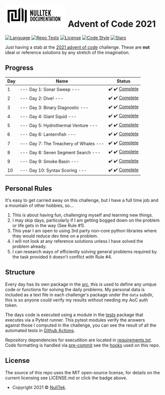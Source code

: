 # ![NullTek Documentation](resources/NullTekDocumentationLogo.png) Advent of Code 2021


[![Language](https://img.shields.io/badge/python-3.10-blue.svg?style=flat-square&logo=python&logoColor=white)](https://www.python.org/downloads/release/python-3100/)
[![Repo Tests](https://img.shields.io/github/workflow/status/CreatingNull/AoC-2021/Tests?logo=GitHub&style=flat-square&label=tests)](https://github.com/CreatingNull/AoC-2021/actions/workflows/run-tests.yml)
[![License](https://img.shields.io/:license-mit-blue.svg?style=flat-square&color=orange)](LICENSE.md)
[![Code Style](https://img.shields.io/badge/code%20style-black-000000.svg?style=flat-square)](https://github.com/psf/black)
[![Stars](https://img.shields.io/badge/progress-20%20stars-000000.svg?logo=star&style=flat-square&color=yellow)](https://adventofcode.com/2021)

Just having a stab at the [2021 advent of code](https://adventofcode.com/2021/) challenge.
These are **not** ideal or reference solutions by any stretch of the imagination.

## Progress

| Day | Name                                   | Status                                                     |
| --- | -------------------------------------- | ---------------------------------------------------------- |
| 1   | --- Day 1: Sonar Sweep ---             | :heavy_check_mark: :heavy_check_mark: [Complete](src/day1) |
| 2   | --- Day 2: Dive! ---                   | :heavy_check_mark: :heavy_check_mark: [Complete](src/day2) |
| 3   | --- Day 3: Binary Diagnostic ---       | :heavy_check_mark: :heavy_check_mark: [Complete](src/day3) |
| 4   | --- Day 4: Giant Squid ---             | :heavy_check_mark: :heavy_check_mark: [Complete](src/day4) |
| 5   | --- Day 5: Hydrothermal Venture ---    | :heavy_check_mark: :heavy_check_mark: [Complete](src/day5) |
| 6   | --- Day 6: Lanternfish ---             | :heavy_check_mark: :heavy_check_mark: [Complete](src/day6) |
| 7   | --- Day 7: The Treachery of Whales --- | :heavy_check_mark: :heavy_check_mark: [Complete](src/day7) |
| 8   | --- Day 8: Seven Segment Search ---    | :heavy_check_mark: :heavy_check_mark: [Complete](src/day8) |
| 9   | --- Day 9: Smoke Basin ---             | :heavy_check_mark: :heavy_check_mark: [Complete](src/day9) |
| 10  | --- Day 10: Syntax Scoring ---         | :heavy_check_mark: :heavy_check_mark: [Complete](src/day10)|

## Personal Rules

It's easy to get carried away on this challenge, but I have a full time job and a mountain of other hobbies, so...

1. This is about having fun, challenging myself and learning new things.
2. I may skip days, particularly if I am getting bogged down on the problem or life gets in the way (See Rule #1).
3. This year I am open to using 3rd party non-core python libraries where they would reduce dev time on a problem.
4. I will not look at any reference solutions unless I have solved the problem already.
5. I can research ways of efficiently solving general problems required by the task provided it doesn't conflict with Rule #4.

## Structure

Every day has its own package in the [src](src), this is used to define any unique code or functions for solving the daily problems.
My personal data is included as a text file in each challenge's package under the `data` subdir, this is so anyone could verify my results without needing my AoC auth token.

The days code is executed using a module in the [tests](src/tests) package that executes via a Pytest runner.
This pytest modules verify the answers against those I computed in the challenge, you can see the result of all the automated tests in [Github Actions](https://github.com/CreatingNull/AoC-2021/actions/workflows/run-tests.yml).

Repository dependencies for executition are located in [requirements.txt](resources/requirements.txt).
Code formatting is handled via [pre-commit](https://github.com/pre-commit/pre-commit) see the [hooks](.pre-commit-config.yaml) used on this repo.

## License

The source of this repo uses the MIT open-source license, for details on the current licensing see LICENSE.md or click the badge above.
*   Copyright 2021 © <a href="https://nulltek.xyz" target="_blank">NullTek</a>.
